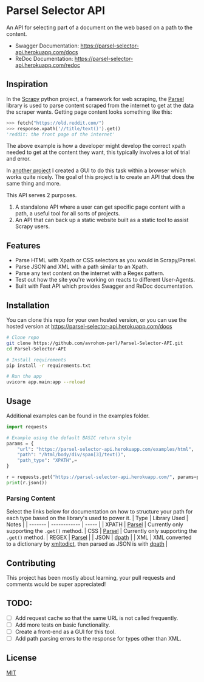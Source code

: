 # Parsel Selector API
An API for selecting part of a document on the web based on a path to the content.

- Swagger Documentation: https://parsel-selector-api.herokuapp.com/docs
- ReDoc Documentation: https://parsel-selector-api.herokuapp.com/redoc

## Inspiration

In the [Scrapy](https://scrapy.org/) python project, a framework for web scraping, the [Parsel](https://pypi.org/project/parsel/) library is used to parse content scraped from the internet to get at the data the scraper wants. Getting page content looks something like this:
```python
>>> fetch("https://old.reddit.com/")
>>> response.xpath('//title/text()').get()
'reddit: the front page of the internet'
```

The above example is how a developer might develop the correct xpath needed to get at the content they want, this typically involves a lot of trial and error. 

In [another project](https://html-notifier.herokuapp.com/explore/) I created a GUI to do this task within a browser which works quite nicely. The goal of this project is to create an API that does the same thing and more. 

This API serves 2 purposes.
1. A standalone API where a user can get specific page content with a path, a useful tool for all sorts of projects. 
2. An API that can back up a static website built as a static tool to assist Scrapy users.

## Features

- Parse HTML with Xpath or CSS selectors as you would in Scrapy/Parsel.
- Parse JSON and XML with a path similar to an Xpath.
- Parse any text content on the internet with a Regex pattern.
- Test out how the site you're working on reacts to different User-Agents.
- Built with Fast API which provides Swagger and ReDoc documentation.

## Installation
You can clone this repo for your own hosted version, or you can use the hosted version at https://parsel-selector-api.herokuapp.com/docs
```bash
# Clone repo
git clone https://github.com/avrohom-perl/Parsel-Selector-API.git
cd Parsel-Selector-API

# Install requirements 
pip install -r requirements.txt

# Run the app
uvicorn app.main:app --reload
```

## Usage 
Additional examples can be found in the examples folder.
```python
import requests

# Example using the default BASIC return style
params = {
    "url": "https://parsel-selector-api.herokuapp.com/examples/html",
    "path": "/html/body/div/span[3]/text()",
    "path_type": "XPATH",=
}

r = requests.get("https://parsel-selector-api.herokuapp.com/", params=params)
print(r.json())
```

### Parsing Content
Select the links below for documentation on how to structure your path for each type based on the library's used to power it.
| Type    | Library Used | Notes |
| ------- | ------------ | ----- |
| XPATH   | [Parsel]([link](https://parsel.readthedocs.io/en/latest/usage.html#usage)) | Currently only supporting the `.get()` method.
| CSS     | [Parsel]([link](https://parsel.readthedocs.io/en/latest/usage.html#usage)) | Currently only supporting the `.get()` method.
| REGEX   | [Parsel]([link](https://parsel.readthedocs.io/en/latest/usage.html#usage)) | 
| JSON    | [dpath](https://pypi.org/project/dpath/) | 
| XML     | XML converted to a dictionary by [xmltodict](https://pypi.org/project/xmltodict/), then parsed as JSON is with [dpath](https://pypi.org/project/dpath/) |

## Contributing
This project has been mostly about learning, your pull requests and comments would be super appreciated! 

## TODO:
- [ ] Add request cache so that the same URL is not called frequently.
- [ ] Add more tests on basic functionality.
- [ ] Create a front-end as a GUI for this tool.
- [ ] Add path parsing errors to the response for types other than XML.

## License
[MIT](https://choosealicense.com/licenses/mit/)